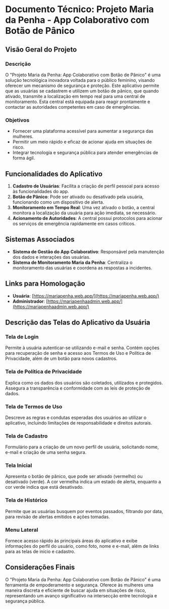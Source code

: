 # Documento Técnico: Projeto Maria da Penha - App Colaborativo com Botão de Pânico

## Visão Geral do Projeto

### Descrição
O "Projeto Maria da Penha: App Colaborativo com Botão de Pânico" é uma solução tecnológica inovadora voltada para o público feminino, visando oferecer um mecanismo de segurança e proteção. Este aplicativo permite que as usuárias se cadastrem e utilizem um botão de pânico, que quando ativado, transmite a localização em tempo real para uma central de monitoramento. Esta central está equipada para reagir prontamente e contactar as autoridades competentes em caso de emergências.

### Objetivos
- Fornecer uma plataforma acessível para aumentar a segurança das mulheres.
- Permitir um meio rápido e eficaz de acionar ajuda em situações de risco.
- Integrar tecnologia e segurança pública para atender emergências de forma ágil.

## Funcionalidades do Aplicativo

1. **Cadastro de Usuárias**: Facilita a criação de perfil pessoal para acesso às funcionalidades do app.
2. **Botão de Pânico**: Pode ser ativado ou desativado pela usuária, funcionando como um dispositivo de alerta.
3. **Monitoramento em Tempo Real**: Uma vez ativado o botão, a central monitora a localização da usuária para ação imediata, se necessário.
4. **Acionamento de Autoridades**: A central possui protocolos para acionar os serviços de emergência rapidamente em casos críticos.

## Sistemas Associados

- **Sistema de Gestão do App Colaborativo**: Responsável pela manutenção dos dados e interações das usuárias.
- **Sistema de Monitoramento Maria da Penha**: Centraliza o monitoramento das usuárias e coordena as respostas a incidentes.

## Links para Homologação

- **Usuária**: [https://mariapenha.web.app/](https://mariapenha.web.app/)
- **Administrador**: [https://mariapenhaadmin.web.app/](https://mariapenhaadmin.web.app/)

## Descrição das Telas do Aplicativo da Usuária

### Tela de Login
Permite à usuária autenticar-se utilizando e-mail e senha. Contém opções para recuperação de senha e acesso aos Termos de Uso e Política de Privacidade, além de um botão para novos cadastros.

### Tela de Política de Privacidade
Explica como os dados dos usuários são coletados, utilizados e protegidos. Assegura a transparência e conformidade com as leis de proteção de dados.

### Tela de Termos de Uso
Descreve as regras e condutas esperadas dos usuários ao utilizar o aplicativo, incluindo limitações de responsabilidade e direitos autorais.

### Tela de Cadastro
Formulário para a criação de um novo perfil de usuária, solicitando nome, e-mail e criação de uma senha segura.

### Tela Inicial
Apresenta o botão de pânico, que pode ser ativado (vermelho) ou desativado (verde). A cor vermelha indica um estado de alerta, enquanto a cor verde indica que está desativado.

### Tela de Histórico
Permite que as usuárias busquem por eventos passados, filtrando por data, para revisão de alertas emitidos e ações tomadas.

### Menu Lateral
Fornece acesso rápido às principais áreas do aplicativo e exibe informações do perfil do usuário, como foto, nome e e-mail, além de links para as telas de início e cadastro.

## Considerações Finais
O "Projeto Maria da Penha: App Colaborativo com Botão de Pânico" é uma ferramenta de empoderamento e segurança. Oferece às mulheres uma maneira discreta e eficiente de buscar ajuda em situações de risco, representando um avanço significativo na intersecção entre tecnologia e segurança pública.
